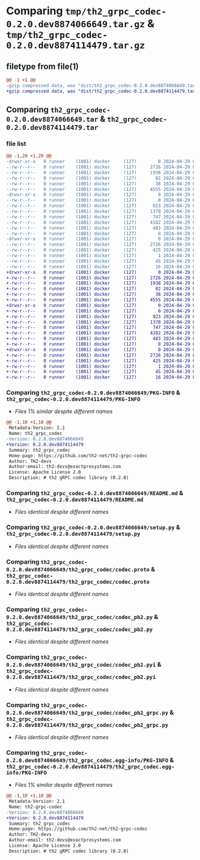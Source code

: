 # Comparing `tmp/th2_grpc_codec-0.2.0.dev8874066649.tar.gz` & `tmp/th2_grpc_codec-0.2.0.dev8874114479.tar.gz`

## filetype from file(1)

```diff
@@ -1 +1 @@
-gzip compressed data, was "dist/th2_grpc_codec-0.2.0.dev8874066649.tar", last modified: Mon Apr 29 06:09:35 2024, max compression
+gzip compressed data, was "dist/th2_grpc_codec-0.2.0.dev8874114479.tar", last modified: Mon Apr 29 06:14:36 2024, max compression
```

## Comparing `th2_grpc_codec-0.2.0.dev8874066649.tar` & `th2_grpc_codec-0.2.0.dev8874114479.tar`

### file list

```diff
@@ -1,20 +1,20 @@
-drwxr-xr-x   0 runner    (1001) docker     (127)        0 2024-04-29 06:09:35.000000 th2_grpc_codec-0.2.0.dev8874066649/
--rw-r--r--   0 runner    (1001) docker     (127)     2726 2024-04-29 06:09:35.000000 th2_grpc_codec-0.2.0.dev8874066649/PKG-INFO
--rw-r--r--   0 runner    (1001) docker     (127)     1938 2024-04-29 06:08:48.000000 th2_grpc_codec-0.2.0.dev8874066649/README.md
--rw-r--r--   0 runner    (1001) docker     (127)       82 2024-04-29 06:08:48.000000 th2_grpc_codec-0.2.0.dev8874066649/package_info.json
--rw-r--r--   0 runner    (1001) docker     (127)       38 2024-04-29 06:09:35.000000 th2_grpc_codec-0.2.0.dev8874066649/setup.cfg
--rw-r--r--   0 runner    (1001) docker     (127)     4555 2024-04-29 06:08:48.000000 th2_grpc_codec-0.2.0.dev8874066649/setup.py
-drwxr-xr-x   0 runner    (1001) docker     (127)        0 2024-04-29 06:09:35.000000 th2_grpc_codec-0.2.0.dev8874066649/th2_grpc_codec/
--rw-r--r--   0 runner    (1001) docker     (127)        0 2024-04-29 06:09:35.000000 th2_grpc_codec-0.2.0.dev8874066649/th2_grpc_codec/__init__.py
--rw-r--r--   0 runner    (1001) docker     (127)      923 2024-04-29 06:08:48.000000 th2_grpc_codec-0.2.0.dev8874066649/th2_grpc_codec/codec.proto
--rw-r--r--   0 runner    (1001) docker     (127)     1378 2024-04-29 06:09:35.000000 th2_grpc_codec-0.2.0.dev8874066649/th2_grpc_codec/codec_pb2.py
--rw-r--r--   0 runner    (1001) docker     (127)      747 2024-04-29 06:09:35.000000 th2_grpc_codec-0.2.0.dev8874066649/th2_grpc_codec/codec_pb2.pyi
--rw-r--r--   0 runner    (1001) docker     (127)     4102 2024-04-29 06:09:35.000000 th2_grpc_codec-0.2.0.dev8874066649/th2_grpc_codec/codec_pb2_grpc.py
--rw-r--r--   0 runner    (1001) docker     (127)      483 2024-04-29 06:09:19.000000 th2_grpc_codec-0.2.0.dev8874066649/th2_grpc_codec/codec_service.py
--rw-r--r--   0 runner    (1001) docker     (127)        0 2024-04-29 06:09:35.000000 th2_grpc_codec-0.2.0.dev8874066649/th2_grpc_codec/py.typed
-drwxr-xr-x   0 runner    (1001) docker     (127)        0 2024-04-29 06:09:35.000000 th2_grpc_codec-0.2.0.dev8874066649/th2_grpc_codec.egg-info/
--rw-r--r--   0 runner    (1001) docker     (127)     2726 2024-04-29 06:09:35.000000 th2_grpc_codec-0.2.0.dev8874066649/th2_grpc_codec.egg-info/PKG-INFO
--rw-r--r--   0 runner    (1001) docker     (127)      425 2024-04-29 06:09:35.000000 th2_grpc_codec-0.2.0.dev8874066649/th2_grpc_codec.egg-info/SOURCES.txt
--rw-r--r--   0 runner    (1001) docker     (127)        1 2024-04-29 06:09:35.000000 th2_grpc_codec-0.2.0.dev8874066649/th2_grpc_codec.egg-info/dependency_links.txt
--rw-r--r--   0 runner    (1001) docker     (127)       45 2024-04-29 06:09:35.000000 th2_grpc_codec-0.2.0.dev8874066649/th2_grpc_codec.egg-info/requires.txt
--rw-r--r--   0 runner    (1001) docker     (127)       16 2024-04-29 06:09:35.000000 th2_grpc_codec-0.2.0.dev8874066649/th2_grpc_codec.egg-info/top_level.txt
+drwxr-xr-x   0 runner    (1001) docker     (127)        0 2024-04-29 06:14:36.000000 th2_grpc_codec-0.2.0.dev8874114479/
+-rw-r--r--   0 runner    (1001) docker     (127)     2726 2024-04-29 06:14:36.000000 th2_grpc_codec-0.2.0.dev8874114479/PKG-INFO
+-rw-r--r--   0 runner    (1001) docker     (127)     1938 2024-04-29 06:13:46.000000 th2_grpc_codec-0.2.0.dev8874114479/README.md
+-rw-r--r--   0 runner    (1001) docker     (127)       82 2024-04-29 06:13:46.000000 th2_grpc_codec-0.2.0.dev8874114479/package_info.json
+-rw-r--r--   0 runner    (1001) docker     (127)       38 2024-04-29 06:14:36.000000 th2_grpc_codec-0.2.0.dev8874114479/setup.cfg
+-rw-r--r--   0 runner    (1001) docker     (127)     4555 2024-04-29 06:13:46.000000 th2_grpc_codec-0.2.0.dev8874114479/setup.py
+drwxr-xr-x   0 runner    (1001) docker     (127)        0 2024-04-29 06:14:36.000000 th2_grpc_codec-0.2.0.dev8874114479/th2_grpc_codec/
+-rw-r--r--   0 runner    (1001) docker     (127)        0 2024-04-29 06:14:36.000000 th2_grpc_codec-0.2.0.dev8874114479/th2_grpc_codec/__init__.py
+-rw-r--r--   0 runner    (1001) docker     (127)      923 2024-04-29 06:13:46.000000 th2_grpc_codec-0.2.0.dev8874114479/th2_grpc_codec/codec.proto
+-rw-r--r--   0 runner    (1001) docker     (127)     1378 2024-04-29 06:14:36.000000 th2_grpc_codec-0.2.0.dev8874114479/th2_grpc_codec/codec_pb2.py
+-rw-r--r--   0 runner    (1001) docker     (127)      747 2024-04-29 06:14:36.000000 th2_grpc_codec-0.2.0.dev8874114479/th2_grpc_codec/codec_pb2.pyi
+-rw-r--r--   0 runner    (1001) docker     (127)     4102 2024-04-29 06:14:36.000000 th2_grpc_codec-0.2.0.dev8874114479/th2_grpc_codec/codec_pb2_grpc.py
+-rw-r--r--   0 runner    (1001) docker     (127)      483 2024-04-29 06:14:20.000000 th2_grpc_codec-0.2.0.dev8874114479/th2_grpc_codec/codec_service.py
+-rw-r--r--   0 runner    (1001) docker     (127)        0 2024-04-29 06:14:36.000000 th2_grpc_codec-0.2.0.dev8874114479/th2_grpc_codec/py.typed
+drwxr-xr-x   0 runner    (1001) docker     (127)        0 2024-04-29 06:14:36.000000 th2_grpc_codec-0.2.0.dev8874114479/th2_grpc_codec.egg-info/
+-rw-r--r--   0 runner    (1001) docker     (127)     2726 2024-04-29 06:14:36.000000 th2_grpc_codec-0.2.0.dev8874114479/th2_grpc_codec.egg-info/PKG-INFO
+-rw-r--r--   0 runner    (1001) docker     (127)      425 2024-04-29 06:14:36.000000 th2_grpc_codec-0.2.0.dev8874114479/th2_grpc_codec.egg-info/SOURCES.txt
+-rw-r--r--   0 runner    (1001) docker     (127)        1 2024-04-29 06:14:36.000000 th2_grpc_codec-0.2.0.dev8874114479/th2_grpc_codec.egg-info/dependency_links.txt
+-rw-r--r--   0 runner    (1001) docker     (127)       45 2024-04-29 06:14:36.000000 th2_grpc_codec-0.2.0.dev8874114479/th2_grpc_codec.egg-info/requires.txt
+-rw-r--r--   0 runner    (1001) docker     (127)       16 2024-04-29 06:14:36.000000 th2_grpc_codec-0.2.0.dev8874114479/th2_grpc_codec.egg-info/top_level.txt
```

### Comparing `th2_grpc_codec-0.2.0.dev8874066649/PKG-INFO` & `th2_grpc_codec-0.2.0.dev8874114479/PKG-INFO`

 * *Files 1% similar despite different names*

```diff
@@ -1,10 +1,10 @@
 Metadata-Version: 2.1
 Name: th2_grpc_codec
-Version: 0.2.0.dev8874066649
+Version: 0.2.0.dev8874114479
 Summary: th2_grpc_codec
 Home-page: https://github.com/th2-net/th2-grpc-codec
 Author: TH2-devs
 Author-email: th2-devs@exactprosystems.com
 License: Apache License 2.0
 Description: # th2 gRPC codec library (0.2.0)
```

### Comparing `th2_grpc_codec-0.2.0.dev8874066649/README.md` & `th2_grpc_codec-0.2.0.dev8874114479/README.md`

 * *Files identical despite different names*

### Comparing `th2_grpc_codec-0.2.0.dev8874066649/setup.py` & `th2_grpc_codec-0.2.0.dev8874114479/setup.py`

 * *Files identical despite different names*

### Comparing `th2_grpc_codec-0.2.0.dev8874066649/th2_grpc_codec/codec.proto` & `th2_grpc_codec-0.2.0.dev8874114479/th2_grpc_codec/codec.proto`

 * *Files identical despite different names*

### Comparing `th2_grpc_codec-0.2.0.dev8874066649/th2_grpc_codec/codec_pb2.py` & `th2_grpc_codec-0.2.0.dev8874114479/th2_grpc_codec/codec_pb2.py`

 * *Files identical despite different names*

### Comparing `th2_grpc_codec-0.2.0.dev8874066649/th2_grpc_codec/codec_pb2.pyi` & `th2_grpc_codec-0.2.0.dev8874114479/th2_grpc_codec/codec_pb2.pyi`

 * *Files identical despite different names*

### Comparing `th2_grpc_codec-0.2.0.dev8874066649/th2_grpc_codec/codec_pb2_grpc.py` & `th2_grpc_codec-0.2.0.dev8874114479/th2_grpc_codec/codec_pb2_grpc.py`

 * *Files identical despite different names*

### Comparing `th2_grpc_codec-0.2.0.dev8874066649/th2_grpc_codec.egg-info/PKG-INFO` & `th2_grpc_codec-0.2.0.dev8874114479/th2_grpc_codec.egg-info/PKG-INFO`

 * *Files 1% similar despite different names*

```diff
@@ -1,10 +1,10 @@
 Metadata-Version: 2.1
 Name: th2-grpc-codec
-Version: 0.2.0.dev8874066649
+Version: 0.2.0.dev8874114479
 Summary: th2_grpc_codec
 Home-page: https://github.com/th2-net/th2-grpc-codec
 Author: TH2-devs
 Author-email: th2-devs@exactprosystems.com
 License: Apache License 2.0
 Description: # th2 gRPC codec library (0.2.0)
```

